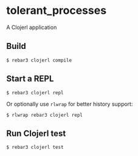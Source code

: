 tolerant_processes
=====

A Clojerl application

Build
-----

    $ rebar3 clojerl compile

Start a REPL
----

    $ rebar3 clojerl repl

Or optionally use `rlwrap` for better history support:

    $ rlwrap rebar3 clojerl repl

Run Clojerl test
----

    $ rebar3 clojerl test
